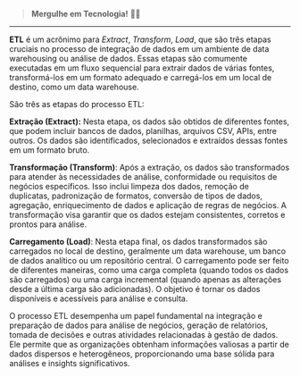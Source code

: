 > **Mergulhe em Tecnologia!** 🤿🌊

---

**ETL** é um acrônimo para *Extract*, *Transform*, *Load*, que são três etapas cruciais no processo de integração de dados em um ambiente de data warehousing ou análise de dados. Essas etapas são comumente executadas em um fluxo sequencial para extrair dados de várias fontes, transformá-los em um formato adequado e carregá-los em um local de destino, como um data warehouse.

São três as etapas do processo ETL:

**Extração (Extract):** Nesta etapa, os dados são obtidos de diferentes fontes, que podem incluir bancos de dados, planilhas, arquivos CSV, APIs, entre outros. Os dados são identificados, selecionados e extraídos dessas fontes em um formato bruto.

**Transformação (Transform)**: Após a extração, os dados são transformados para atender às necessidades de análise, conformidade ou requisitos de negócios específicos. Isso inclui limpeza dos dados, remoção de duplicatas, padronização de formatos, conversão de tipos de dados, agregação, enriquecimento de dados e aplicação de regras de negócios. A transformação visa garantir que os dados estejam consistentes, corretos e prontos para análise.

**Carregamento (Load)**: Nesta etapa final, os dados transformados são carregados no local de destino, geralmente um data warehouse, um banco de dados analítico ou um repositório central. O carregamento pode ser feito de diferentes maneiras, como uma carga completa (quando todos os dados são carregados) ou uma carga incremental (quando apenas as alterações desde a última carga são adicionadas). O objetivo é tornar os dados disponíveis e acessíveis para análise e consulta.



O processo ETL desempenha um papel fundamental na integração e preparação de dados para análise de negócios, geração de relatórios, tomada de decisões e outras atividades relacionadas à gestão de dados. Ele permite que as organizações obtenham informações valiosas a partir de dados dispersos e heterogêneos, proporcionando uma base sólida para análises e insights significativos.